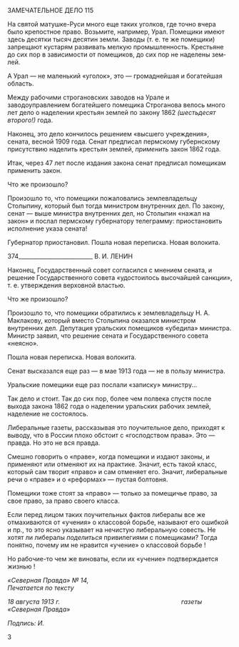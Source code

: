 ЗАМЕЧАТЕЛЬНОЕ ДЕЛО 115

На святой матушке-Руси много еще таких уголков, где точно вчера было крепостное право. Возьмите, например, Урал. Помещики имеют здесь десятки тысяч десятин зем­ли. Заводы (т. е. те же помещики) запрещают кустарям развивать мелкую промышлен­ность. Крестьяне до сих пор в зависимости от помещиков, до сих пор не наделены зем­лей.

А Урал — не маленький «уголок», это — громаднейшая и богатейшая область.

Между рабочими строгановских заводов на Урале и заводоуправлением богатейшего помещика Строганова велось много лет дело о наделении крестьян землей по закону 1862 _(шестьдесят второго!)_ года.

Наконец, это дело кончилось решением «высшего учреждения», сената, весной 1909 года. Сенат предписал пермскому губернскому присутствию наделить крестьян землей, _применить_ закон 1862 года.

Итак, через 47 лет после издания закона сенат предписал помещикам применить за­кон.

Что же произошло?

Произошло то, что помещики пожаловались землевладельцу Столыпину, который был тогда министром внутренних дел. По закону, сенат — выше министра внутренних дел, но Столыпин «нажал на закон» и послал пермскому губернатору телеграмму: при­остановить исполнение указа сената!

Губернатор приостановил. Пошла новая переписка. Новая волокита.

  

374__________________________ В. И. ЛЕНИН

Наконец, Государственный совет согласился с мнением сената, и решение Государ­ственного совета «удостоилось высочайшей санкции», т. е. утверждения верховной властью.

Что же произошло?

Произошло то, что помещики обратились к землевладельцу Н. А. Маклакову, кото­рый вместо Столыпина оказался министром внутренних дел. Депутация уральских по­мещиков «убедила» министра. Министр заявил, что решение сената и Государственно­го совета «неясно».

Пошла новая переписка. Новая волокита.

Сенат высказался еще раз — в мае 1913 года — не в пользу министра.

Уральские помещики еще раз послали «записку» министру...

Так дело и стоит. Так до сих пор, более чем полвека спустя после выхода закона 1862 года о наделении уральских рабочих землей, наделение не состоялось.

Либеральные газеты, рассказывая это поучительное дело, приходят к выводу, что в России плохо обстоит с «господством права». Это — правда. Но это не вся правда.

Смешно говорить о «праве», когда помещики и издают законы, и применяют или отменяют их на практике. Значит, есть такой класс, который сам творит «право» и сам отменяет его. Значит, либеральные речи о «праве» и о «реформах» — пустая болтовня.

Помещики тоже стоят за «право» — только за помещичье право, за свое право, за право своего класса.

Если перед лицом таких поучительных фактов либералы все же отмахиваются от «учения» о классовой борьбе, называют его ошибкой и пр., то это ясно указывает на нечистую либеральную совесть. Не хотят ли либералы _поделиться_ привилегиями с по­мещиками? Тогда понятно, почему им не нравится «учение» о классовой борьбе !

Но рабочие-то чем же виноваты, если их «учение» подтверждается жизнью !

_«Северная Правда» № 14,                                                                  Печатается по тексту_

_18 августа 1913 г.                                                                     газеты «Северная Правда»_

_Подпись: И._

  
3